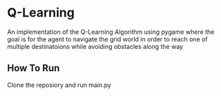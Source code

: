 # Q-Learning
An implementation of the Q-Learning Algorithm using pygame where the goal is for the
agent to navigate the grid world in order to reach one of multiple destinatoions while avoiding obstacles along the way 

## How To  Run
Clone the reposiory and run main.py